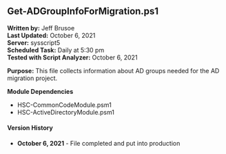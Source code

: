 ## Get-ADGroupInfoForMigration.ps1

**Written by:** Jeff Brusoe<br>
**Last Updated:** October 6, 2021<br>
**Server:** sysscript5<br>
**Scheduled Task:** Daily at 5:30 pm<br>
**Tested with Script Analyzer:** October 6, 2021

**Purpose:** This file collects information about AD groups needed for the AD migration project.

**Module Dependencies**<br>
* HSC-CommonCodeModule.psm1
* HSC-ActiveDirectoryModule.psm1

#### Version History
* **October 6, 2021** - File completed and put into production
